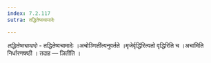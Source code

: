```yaml
---
index: 7.2.117
sutra: तद्धितेष्वचामादेः

---
```

_तद्धितेष्वचामादेः_ - तद्धितेष्वचामादेः ।अचोञ्णिती॑त्यनुवर्तते ।मृजेर्वृद्धि॑रित्यतो वृद्धिरिति च ।अचा॑मिति निर्धारणषष्ठी । तदाह — ञितीति ।